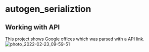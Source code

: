 # autogen_serializtion
## Working with API
This project shows Google offices which was parsed with a API link.
![photo_2022-02-23_09-59-51](https://user-images.githubusercontent.com/100187758/155260139-1a0db34d-5023-41a6-a709-7a5f4bd3e76c.jpg)
